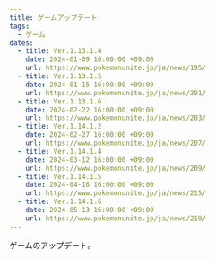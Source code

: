 ```yaml
---
title: ゲームアップデート
tags:
  - ゲーム
dates:
  - title: Ver.1.13.1.4
    date: 2024-01-09 16:00:00 +09:00
    url: https://www.pokemonunite.jp/ja/news/195/
  - title: Ver.1.13.1.5
    date: 2024-01-15 16:00:00 +09:00
    url: https://www.pokemonunite.jp/ja/news/201/
  - title: Ver.1.13.1.6
    date: 2024-02-22 16:00:00 +09:00
    url: https://www.pokemonunite.jp/ja/news/203/
  - title: Ver.1.14.1.2
    date: 2024-02-27 16:00:00 +09:00
    url: https://www.pokemonunite.jp/ja/news/207/
  - title: Ver.1.14.1.4
    date: 2024-03-12 16:00:00 +09:00
    url: https://www.pokemonunite.jp/ja/news/209/
  - title: Ver.1.14.1.5
    date: 2024-04-16 16:00:00 +09:00
    url: https://www.pokemonunite.jp/ja/news/215/
  - title: Ver.1.14.1.6
    date: 2024-05-13 16:00:00 +09:00
    url: https://www.pokemonunite.jp/ja/news/219/
---
```


ゲームのアップデート。